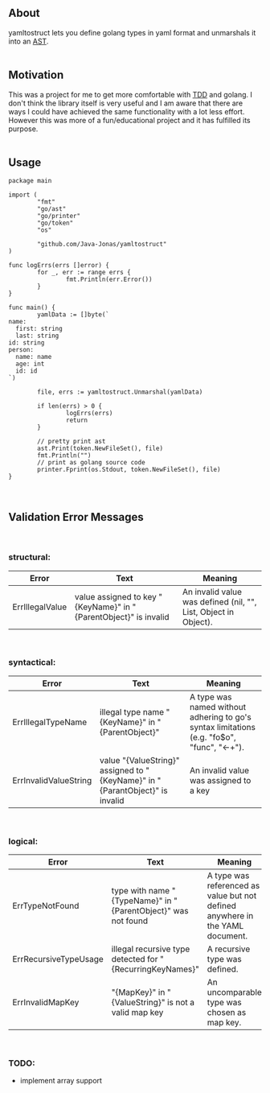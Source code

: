 
## About
yamltostruct lets you define golang types in yaml format and unmarshals it into an [AST](https://golang.org/pkg/go/ast/#File).
<br/>
<br/>
## Motivation
This was a project for me to get more comfortable with [TDD](https://en.wikipedia.org/wiki/Test-driven_development) and golang. I don't think the library itself is very useful and I am aware that there are ways I could have achieved the same functionality with a lot less effort. However this was more of a fun/educational project and it has fulfilled its purpose.
<br/>
<br/>
## Usage
```
package main

import (
        "fmt"
        "go/ast"
        "go/printer"
        "go/token"
        "os"

        "github.com/Java-Jonas/yamltostruct"
)

func logErrs(errs []error) {
        for _, err := range errs {
                fmt.Println(err.Error())
        }
}

func main() {
        yamlData := []byte(`
name:
  first: string
  last: string
id: string
person:
  name: name
  age: int
  id: id
`)

        file, errs := yamltostruct.Unmarshal(yamlData)

        if len(errs) > 0 {
                logErrs(errs)
                return
        }

        // pretty print ast
        ast.Print(token.NewFileSet(), file)
        fmt.Println("")
        // print as golang source code
        printer.Fprint(os.Stdout, token.NewFileSet(), file)
}
```
<br/>


## Validation Error Messages
<br/> 

### structural:

| Error | Text | Meaning |
|---|---------|----------|
| ErrIllegalValue | value assigned to key "{KeyName}" in "{ParentObject}" is invalid | An invalid value was defined (nil, "", List, Object in Object). |
<br/> 

### syntactical:
| Error | Text | Meaning |
|---|---------|----------|
| ErrIllegalTypeName | illegal type name "{KeyName}" in "{ParentObject}" | A type was named without adhering to go's syntax limitations (e.g. "fo$o", "func", "<-+"). |
| ErrInvalidValueString | value "{ValueString}" assigned to "{KeyName}" in "{ParantObject}" is invalid | An invalid value was assigned to a key |
<br/> 

### logical:
| Error | Text | Meaning |
|---|---------|----------|
| ErrTypeNotFound | type with name "{TypeName}" in "{ParentObject}" was not found | A type was referenced as value but not defined anywhere in the YAML document. |
| ErrRecursiveTypeUsage | illegal recursive type detected for "{RecurringKeyNames}" | A recursive type was defined. |
| ErrInvalidMapKey | "{MapKey}" in "{ValueString}" is not a valid map key | An uncomparable type was chosen as map key. |
<br/> 

### TODO:
- implement array support
